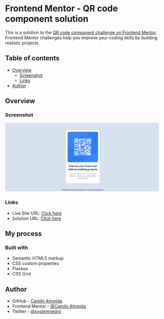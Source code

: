 # Frontend Mentor - QR code component solution

This is a solution to the [QR code component challenge on Frontend Mentor](https://www.frontendmentor.io/challenges/qr-code-component-iux_sIO_H). Frontend Mentor challenges help you improve your coding skills by building realistic projects. 

## Table of contents

- [Overview](#overview)
  - [Screenshot](#screenshot)
  - [Links](#links)
- [Author](#author)



## Overview

### Screenshot


![Screenshot](thumbnail.png)


### Links

- Live Site URL: [Click here](https://systemnegro.github.io/QRCODE/)
- Solution URL: [Click here](https://www.frontendmentor.io/challenges/qr-code-component-iux_sIO_H)


## My process

### Built with

- Semantic HTML5 markup
- CSS custom properties
- Flexbox
- CSS Grid

## Author

- GitHub - [Camilo Almeida](https://github.com/systemnegro)
- Frontend Mentor - [@Camilo Almeida](https://www.frontendmentor.io/profile/yourusername)
- Twitter - [@systemnegro](https://www.twitter.com/systemnegro)



